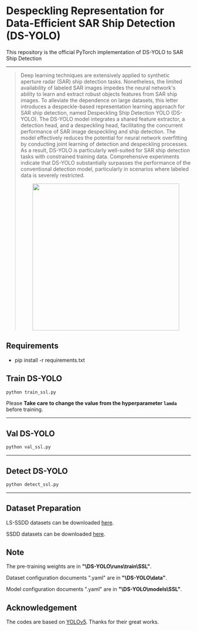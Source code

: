 # Despeckling Representation for Data-Efficient SAR Ship Detection (DS-YOLO)

This repository is the official PyTorch implementation of DS-YOLO to SAR Ship Detection 

 ---

> Deep learning techniques are extensively applied to synthetic aperture radar (SAR) ship detection tasks. Nonetheless, the limited availability of labeled SAR images impedes the neural network's ability to learn and extract robust objects features from SAR ship images. To alleviate the dependence on large datasets, this letter introduces a despeckle-based representation learning approach for SAR ship detection, named Despeckling Ship Detection YOLO (DS-YOLO). The DS-YOLO model integrates a shared feature extractor, a detection head, and a despeckling head, facilitating the concurrent performance of SAR image despeckling and ship detection. The model effectively reduces the potential for neural network overfitting by conducting joint learning of detection and despeckling processes. As a result, DS-YOLO is particularly well-suited for SAR ship detection tasks with constrained training data. Comprehensive experiments indicate that DS-YOLO substantially surpasses the performance of the conventional detection model, particularly in scenarios where labeled data is severely restricted.
><p align="center">
  > <img height="400" src="https://github.com/Cthanta/DS-YOLO/tree/master/illustrations/DS-YOLO_overall.png">
</p>

## Requirements
- pip install -r requirements.txt 


## Train DS-YOLO
```bash
python train_ssl.py
```
Please **Take care to change the value from the hyperparameter `lamda`** before training.

---

## Val DS-YOLO
```bash
python val_ssl.py
```
---

## Detect DS-YOLO
```bash
python detect_ssl.py
```
---


## Dataset Preparation 

LS-SSDD datasets can be downloaded [here](https://radars.ac.cn/web/data/getData?newsColumnId=6b535674-3ce6-43cc-a725-9723d9c7492c).

SSDD datasets can be downloaded [here](https://gitcode.com/gh_mirrors/of/Official-SSDD/blob/main/README.md?utm_source=csdn_github_accelerator&isLogin=1).

## Note
The pre-training weights are in **"\DS-YOLO\runs\train\SSL"**.

Dataset configuration documents ".yaml" are in **"\DS-YOLO\data"**.

Model configuration documents ".yaml" are in **"\DS-YOLO\models\SSL"**.


## Acknowledgement

 The codes are based on [YOLOv5](https://github.com/ultralytics/yolov5). Thanks for their great works.